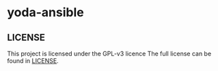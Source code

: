 yoda-ansible
============

LICENSE
-------
This project is licensed under the GPL-v3 licence
The full license can be found in [LICENSE](LICENSE).